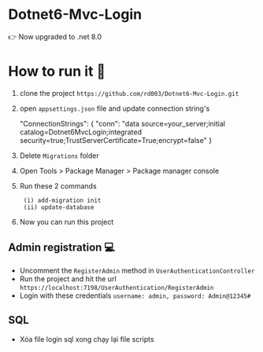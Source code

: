 # Dotnet6-Mvc-Login

👉 Now upgraded to .net 8.0

# How to run it 🐺
1. clone the project
   `https://github.com/rd003/Dotnet6-Mvc-Login.git`
2. open `appsettings.json` file and update connection string's

    "ConnectionStrings": { "conn": "data source=your_server;initial  catalog=Dotnet6MvcLogin;integrated security=true;TrustServerCertificate=True;encrypt=false" }

3. Delete `Migrations` folder
4. Open Tools > Package Manager > Package manager console
5. Run these 2 commands
    ```
     (i) add-migration init
     (ii) update-database
     ````
6. Now you can run this project

## Admin registration 💻

- Uncomment the `RegisterAdmin` method in `UserAuthenticationController`
- Run the project and hit the url `https://localhost:7198/UserAuthentication/RegisterAdmin`
- Login with these credentials `username: admin, password: Admin@12345#`

## SQL
- Xóa file login sql xong chạy lại file scripts
  
